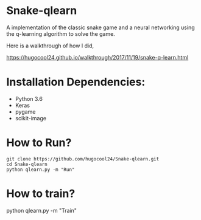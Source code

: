 # Snake-qlearn

A implementation of the classic snake game and a neural networking using the q-learning algorithm to solve the game.

Here is a walkthrough of how I did,

https://hugocool24.github.io/walkthrough/2017/11/19/snake-q-learn.html

# Installation Dependencies:

* Python 3.6
* Keras
* pygame
* scikit-image

# How to Run?


```
git clone https://github.com/hugocool24/Snake-qlearn.git
cd Snake-qlearn
python qlearn.py -m "Run"
```

# How to train?

python qlearn.py -m "Train"
